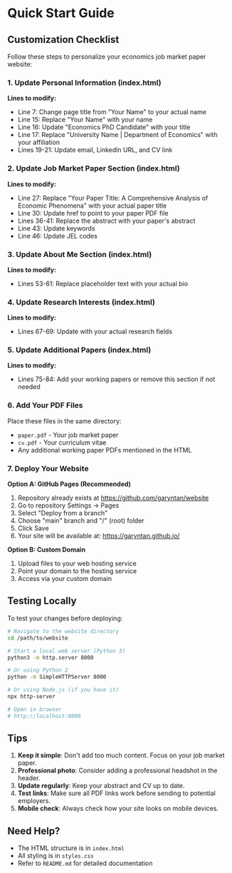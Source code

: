 # Quick Start Guide

## Customization Checklist

Follow these steps to personalize your economics job market paper website:

### 1. Update Personal Information (index.html)

**Lines to modify:**
- Line 7: Change page title from "Your Name" to your actual name
- Line 15: Replace "Your Name" with your name
- Line 16: Update "Economics PhD Candidate" with your title
- Line 17: Replace "University Name | Department of Economics" with your affiliation
- Lines 19-21: Update email, LinkedIn URL, and CV link

### 2. Update Job Market Paper Section (index.html)

**Lines to modify:**
- Line 27: Replace "Your Paper Title: A Comprehensive Analysis of Economic Phenomena" with your actual paper title
- Line 30: Update href to point to your paper PDF file
- Lines 36-41: Replace the abstract with your paper's abstract
- Line 43: Update keywords
- Line 46: Update JEL codes

### 3. Update About Me Section (index.html)

**Lines to modify:**
- Lines 53-61: Replace placeholder text with your actual bio

### 4. Update Research Interests (index.html)

**Lines to modify:**
- Lines 67-69: Update with your actual research fields

### 5. Update Additional Papers (index.html)

**Lines to modify:**
- Lines 75-84: Add your working papers or remove this section if not needed

### 6. Add Your PDF Files

Place these files in the same directory:
- `paper.pdf` - Your job market paper
- `cv.pdf` - Your curriculum vitae
- Any additional working paper PDFs mentioned in the HTML

### 7. Deploy Your Website

**Option A: GitHub Pages (Recommended)**
1. Repository already exists at https://github.com/garyntan/website
2. Go to repository Settings → Pages
3. Select "Deploy from a branch"
4. Choose "main" branch and "/" (root) folder
5. Click Save
6. Your site will be available at: https://garyntan.github.io/

**Option B: Custom Domain**
1. Upload files to your web hosting service
2. Point your domain to the hosting service
3. Access via your custom domain

## Testing Locally

To test your changes before deploying:

```bash
# Navigate to the website directory
cd /path/to/website

# Start a local web server (Python 3)
python3 -m http.server 8000

# Or using Python 2
python -m SimpleHTTPServer 8000

# Or using Node.js (if you have it)
npx http-server

# Open in browser
# http://localhost:8000
```

## Tips

1. **Keep it simple**: Don't add too much content. Focus on your job market paper.
2. **Professional photo**: Consider adding a professional headshot in the header.
3. **Update regularly**: Keep your abstract and CV up to date.
4. **Test links**: Make sure all PDF links work before sending to potential employers.
5. **Mobile check**: Always check how your site looks on mobile devices.

## Need Help?

- The HTML structure is in `index.html`
- All styling is in `styles.css`
- Refer to `README.md` for detailed documentation

